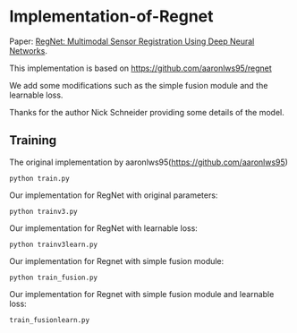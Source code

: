 # Implementation-of-Regnet
Paper: [RegNet: Multimodal Sensor Registration Using Deep Neural Networks](https://arxiv.org/pdf/1707.03167.pdf).

This implementation is based on https://github.com/aaronlws95/regnet

We add some modifications such as the simple fusion module and the learnable loss.

Thanks for the author Nick Schneider providing some details of the model.

## Training
The original implementation by aaronlws95(https://github.com/aaronlws95) 
```
python train.py
```

Our implementation for RegNet with original parameters:
```
python trainv3.py
```
Our implementation for RegNet with learnable loss:
```
python trainv3learn.py
```
Our implementation for Regnet with simple fusion module:
```
python train_fusion.py
```
Our implementation for Regnet with simple fusion module and learnable loss:
```
train_fusionlearn.py
```
